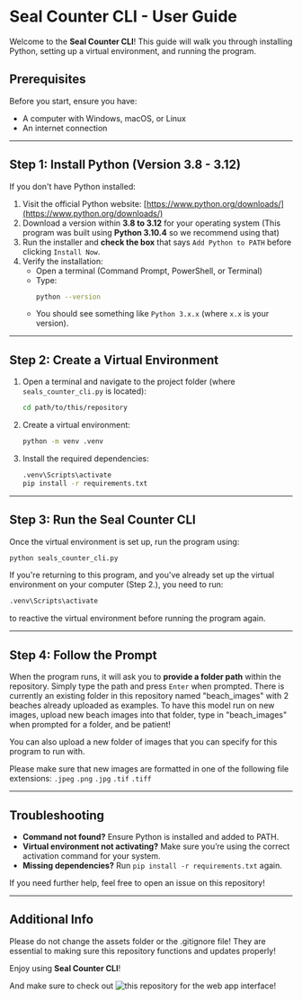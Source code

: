 # Seal Counter CLI - User Guide

Welcome to the **Seal Counter CLI**! This guide will walk you through installing Python, setting up a virtual environment, and running the program.

## Prerequisites
Before you start, ensure you have:
- A computer with Windows, macOS, or Linux
- An internet connection

---

## Step 1: Install Python (Version 3.8 - 3.12)

If you don't have Python installed:

1. Visit the official Python website: [https://www.python.org/downloads/](https://www.python.org/downloads/)
2. Download a version within **3.8 to 3.12** for your operating system (This program was built using **Python 3.10.4** so we recommend using that)
3. Run the installer and **check the box** that says `Add Python to PATH` before clicking `Install Now`.
4. Verify the installation:
   - Open a terminal (Command Prompt, PowerShell, or Terminal)
   - Type:
     ```sh
     python --version
     ```
   - You should see something like `Python 3.x.x` (where `x.x` is your version).

---

## Step 2: Create a Virtual Environment

1. Open a terminal and navigate to the project folder (where `seals_counter_cli.py` is located):
   ```sh
   cd path/to/this/repository
   ```
2. Create a virtual environment:
   ```sh
   python -m venv .venv
   ```
3. Install the required dependencies:
   ```sh
   .venv\Scripts\activate
   pip install -r requirements.txt
   ```

---

## Step 3: Run the Seal Counter CLI

Once the virtual environment is set up, run the program using:
```sh
python seals_counter_cli.py
```
If you're returning to this program, and you've already set up the virtual environment on your computer (Step 2.), you need to run:
```sh
.venv\Scripts\activate
```
to reactive the virtual environment before running the program again. 

---

## Step 4: Follow the Prompt

When the program runs, it will ask you to **provide a folder path** within the repository. Simply type the path and press `Enter` when prompted. 
There is currently an existing folder in this repository named "beach_images" with 2 beaches already uploaded as examples. 
To have this model run on new images, upload new beach images into that folder, type in "beach_images" when prompted for a folder, and be patient!

You can also upload a new folder of images that you can specify for this program to run with. 

Please make sure that new images are formatted in one of the following file extensions: `.jpeg` `.png` `.jpg` `.tif` `.tiff`

---

## Troubleshooting
- **Command not found?** Ensure Python is installed and added to PATH.
- **Virtual environment not activating?** Make sure you’re using the correct activation command for your system.
- **Missing dependencies?** Run `pip install -r requirements.txt` again.

If you need further help, feel free to open an issue on this repository!

---

## Additional Info
Please do not change the assets folder or the .gitignore file! They are essential to making sure this repository functions and updates properly! 

Enjoy using **Seal Counter CLI**!

And make sure to check out ![this repository](https://github.com/ishaansathaye/elephant-seals-detection?tab=readme-ov-file) for the web app interface!


